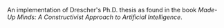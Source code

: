 An implementation of Drescher's Ph.D. thesis as found in the book *Made-Up Minds: A Constructivist Approach to Artificial Intelligence*.
